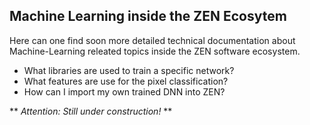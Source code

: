 ## Machine Learning inside the ZEN Ecosytem

Here can one find soon more detailed technical documentation about Machine-Learning releated topics inside the ZEN software ecosystem.

- What libraries are used to train a specific network?
- What features are use for the pixel classification?
- How can I import my own trained DNN into ZEN?

** _Attention: Still under construction!_ **
